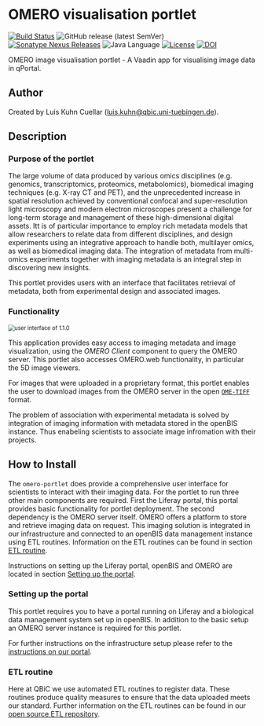 # OMERO visualisation portlet

[![Build Status](https://travis-ci.com/qbicsoftware/omero-portlet.svg?branch=master)](https://travis-ci.com/qbicsoftware/omero-portlet)
![GitHub release (latest SemVer)](https://img.shields.io/github/v/release/qbicsoftware/omero-portlet)
[![Sonatype Nexus Releases](https://img.shields.io/nexus/r/life.qbic/omero-portlet?nexusVersion=3&server=https%3A%2F%2Fqbic-repo.qbic.uni-tuebingen.de%2F)](https://qbic-repo.qbic.uni-tuebingen.de/service/rest/repository/browse/maven-releases/life/qbic/omero-portlet/)
![Java Language](https://img.shields.io/badge/language-java-blue.svg)
[![License](https://img.shields.io/github/license/qbicsoftware/omero-portlet
)](https://travis-ci.com/qbicsoftware/omero-portlet)
[![DOI](https://zenodo.org/badge/DOI/10.5281/zenodo.4068252.svg)](https://doi.org/10.5281/zenodo.4068252)

OMERO image visualisation portlet - A Vaadin app for visualising image data in qPortal.

## Author

Created by Luis Kuhn Cuellar (luis.kuhn@qbic.uni-tuebingen.de).

## Description

### Purpose of the portlet

The large volume of data produced by various omics disciplines (e.g. genomics, transcriptomics, proteomics, metabolomics), biomedical imaging techniques (e.g. X-ray CT and PET), and the unprecedented increase in spatial resolution achieved by conventional confocal and super-resolution light microscopy and modern electron microscopes present a challenge for long-term storage and management of these high-dimensional digital assets. Itt is of particular importance to employ rich metadata models that allow researchers to relate data from different disciplines, and design experiments using an integrative approach to handle both, multilayer omics, as well as biomedical imaging data. The integration of metadata from multi-omics experiments together with imaging metadata is an integral step in discovering new insights. 

This portlet provides users with an interface that facilitates retrieval of metadata, both from experimental design and associated images.



### Functionality

<img src="screenshot-1.1.0.png" alt="user interface of 1.1.0" style="zoom:80%;" />

This application provides easy access to imaging metadata and image visualization, using the *OMERO Client* component to query the OMERO server. This portlet also accesses OMERO.web functionality, in particular the 5D image viewers. 

For images that were uploaded in a proprietary format, this portlet enables the user to download images from the OMERO server  in the open [`OME-TIFF`](https://github.com/ome/ome-model/blob/master/docs/sphinx/ome-tiff/index.rst) format.

The problem of association with experimental metadata is solved by integration of imaging information with metadata stored in the openBIS instance. Thus enabeling scientists to associate image infromation with their projects.



## How to Install

The `omero-portlet` does provide a comprehensive user interface for scientists to interact with their imaging data. For the portlet to run three other main components are required. First the Liferay portal, this portal provides basic functionality for portlet deployment. The second dependency is the OMERO server itself. OMERO offers a platform to store and retrieve imaging data on request. This imaging solution is integrated in our infrastructure and connected to an openBIS data management instance using ETL routines. Information on the ETL routines can be found in section [ETL routine](#etl-routine). 

Instructions on setting up the Liferay portal, openBIS and OMERO are located in section [Setting up the portal](#setting-up-the-portal).

### Setting up the portal

This portlet requires you to have a portal running on Liferay and a biological data management system set up in openBIS. In addition to the basic setup an OMERO server instance is required for this portlet. 

For further instructions on the infrastructure setup please refer to the [instructions on our portal](https://portal.qbic.uni-tuebingen.de/portal/web/qbic/software#instructions).

### ETL routine

Here at QBiC we use automated ETL routines to register data. These routines produce quality measures to ensure that the data uploaded meets our standard. Further information on the ETL routines can be found in our [open source ETL repository](https://github.com/qbicsoftware/etl-scripts#etl-openbis-dropboxes). 